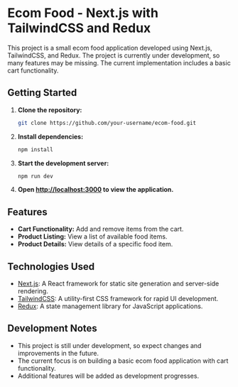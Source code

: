 # Ecom Food - Next.js with TailwindCSS and Redux

This project is a small ecom food application developed using Next.js, TailwindCSS, and Redux. The project is currently under development, so many features may be missing. The current implementation includes a basic cart functionality.

## Getting Started

1. **Clone the repository:**

    ```bash
    git clone https://github.com/your-username/ecom-food.git
    ```

2. **Install dependencies:**

    ```bash
    npm install
    ```

3. **Start the development server:**

    ```bash
    npm run dev
    ```

4. **Open [http://localhost:3000](http://localhost:3000) to view the application.**

## Features

- **Cart Functionality:** Add and remove items from the cart.
- **Product Listing:** View a list of available food items.
- **Product Details:** View details of a specific food item.

## Technologies Used

- [Next.js](https://nextjs.org/): A React framework for static site generation and server-side rendering.
- [TailwindCSS](https://tailwindcss.com/): A utility-first CSS framework for rapid UI development.
- [Redux](https://redux.js.org/): A state management library for JavaScript applications.

## Development Notes

- This project is still under development, so expect changes and improvements in the future.
- The current focus is on building a basic ecom food application with cart functionality.
- Additional features will be added as development progresses.